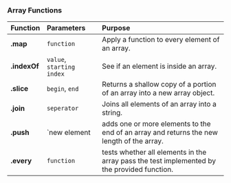 ### Array Functions
| Function       | Parameters                    | Purpose                                                                                      |
| :------------- |:------------------------------| :--------------------------------------------------------------------------------------------|
| **.map**       | `function`                    | Apply a function to every element of an array.                                               |
| **.indexOf**   | `value`, `starting index`     | See if an element is inside an array.                                                        |
| **.slice**     | `begin`, `end`                | Returns a shallow copy of a portion of an array into a new array object.                     |
| **.join**      | `seperator`                   | Joins all elements of an array into a string.                                                |
| **.push**      | `new element                  | adds one or more elements to the end of an array and returns the new length of the array.    |
| **.every**     | `function`                    |  tests whether all elements in the array pass the test implemented by the provided function. |                                      
